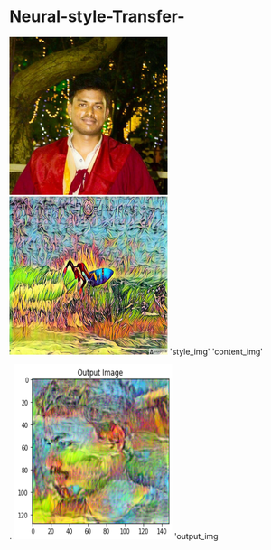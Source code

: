 # Neural-style-Transfer-



<img src="./assets/a.png" width="280" height="280"/>        <img src="./assets/b.png" width="280" height="280"/> 
    'style_img'                                                                 'content_img'
    

.                               <img src="./assets/c.png" width="280" height="310"/>
                                                    'output_img                                                                                           




